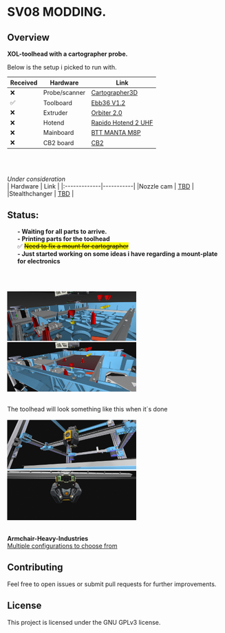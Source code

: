 # SV08 MODDING.
## Overview

**XOL-toolhead with a cartographer probe.** <p>

<p>Below is the setup i picked to run with.</p>


|   Received   |  Hardware |    Link    |
|:-------------|-----------|------------|
| :x:   | Probe/scanner| [Cartographer3D](https://cartographer3d.com/products/copy-of-cartographer-probe-v3-with-adxl345-standard-edition-both-can-usb) |
| ✅    |Toolboard | [Ebb36 V1.2](https://github.com/bigtreetech/EBB) |
| :x:   | Extruder| [Orbiter 2.0](https://www.orbiterprojects.com/orbiter-v2-0) |
| :x:   | Hotend| [Rapido Hotend 2 UHF](https://www.phaetus.com/products/rapido2?variant=45177211257109) |
| :x:   |Mainboard | [BTT MANTA M8P](https://biqu.equipment/products/manta-m4p-m8p) |
| :x:   | CB2 board| [CB2](https://github.com/bigtreetech/cb2) |
<br>
<br>

*Under consideration*<br>
|   Hardware     | Link |
|:-------------|-----------|
|Nozzle cam    | [TBD](https://github.com/3DO-EU/Enclosure-Nozzle-Camera-V2) |
|Stealthchanger | [TBD](https://github.com/DraftShift/StealthChanger) |



## Status:
<ul>
<b>- Waiting for all parts to arrive.</b><br>
<b> - Printing parts for the toolhead </b><br>
✅ <mark><s> Need to fix a mount for cartographer </s></mark> <br>
<b> - Just started working on some ideas i have regarding a mount-plate for electronics </b></ul> <br><br>
 
<kbd><img src="images/fastener.png" width="300" /></kbd> <kbd><img src="images/plate.png" width="300" /></kbd>
 
## 
### 
 The toolhead will look something like this when it´s done
<br>  
  <kbd><img src="images/sv08.png" width="300" /></kbd> <kbd><img src="images/view_below.png" width="300" /></kbd>
<br> 
<br> 


**Armchair-Heavy-Industries**<br>
[Multiple configurations to choose from](https://github.com/Armchair-Heavy-Industries)


## Contributing
Feel free to open issues or submit pull requests for further improvements.

## License
This project is licensed under the GNU GPLv3 license.
